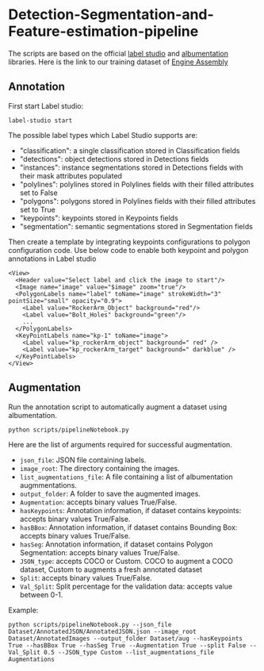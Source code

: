 # Detection-Segmentation-and-Feature-estimation-pipeline

The scripts are based on the official [label studio](https://labelstud.io/) and [albumentation](https://albumentations.ai/) libraries.
Here is the link to our training dataset of [Engine Assembly](https://zenodo.org/record/7669593#.ZA2TJNJBxH6)
## Annotation

First start Label studio:
``` 
label-studio start 
``` 
The possible label types which Label Studio supports are:
- "classification": a single classification stored in Classification fields
- "detections": object detections stored in Detections fields
- "instances": instance segmentations stored in Detections fields with their mask attributes populated
- "polylines": polylines stored in Polylines fields with their filled attributes set to False
- "polygons": polygons stored in Polylines fields with their filled attributes set to True
- "keypoints": keypoints stored in Keypoints fields
- "segmentation": semantic segmentations stored in Segmentation fields

Then create a template by integrating keypoints configurations to polygon configuration code.
Use below code to enable both keypoint and polygon annotations in Label studio
``` 
<View>
  <Header value="Select label and click the image to start"/>
  <Image name="image" value="$image" zoom="true"/>
  <PolygonLabels name="label" toName="image" strokeWidth="3" pointSize="small" opacity="0.9">
    <Label value="RockerArm_Object" background="red"/>
    <Label value="Bolt_Holes" background="green"/>
    ...
  </PolygonLabels>
  <KeyPointLabels name="kp-1" toName="image">
    <Label value="kp_rockerArm_object" background=" red" />
    <Label value="kp_rockerArm_target" background=" darkblue" />
  </KeyPointLabels>
</View>
``` 

## Augmentation

Run the annotation script to automatically augment a dataset using albumentation.
``` 
python scripts/pipelineNotebook.py
```

Here are the list of arguments required for successful augmentation.
- `json_file`: JSON file containing labels.
- `image_root`: The directory containing the images.
- `list_augmentations_file`: A file containing a list of albumentation augmmentations.
- `output_folder`: A folder to save the augmented images.
- `Augmentation`: accepts binary values True/False.
- `hasKeypoints`: Annotation information, if dataset contains keypoints: accepts binary values True/False.
- `hasBBox`: Annotation information, if dataset contains Bounding Box: accepts binary values True/False.
- `hasSeg`: Annotation information, if dataset contains Polygon Segmentation: accepts binary values True/False.
- `JSON_type`: accepts COCO or Custom. COCO to augment a COCO dataset, Custom to augments a fresh annotated dataset
- `Split`: accepts binary values True/False.
- `Val_Split`: Split percentage for the validation data: accepts value between 0-1.

Example:
```
python scripts/pipelineNotebook.py --json_file Dataset/AnnotatedJSON/AnnotatedJSON.json --image_root Dataset/AnnotatedImages --output_folder Dataset/aug --hasKeypoints True --hasBBox True --hasSeg True --Augmentation True --split False --Val_Split 0.5 --JSON_type Custom --list_augmentations_file Augmentations
```
